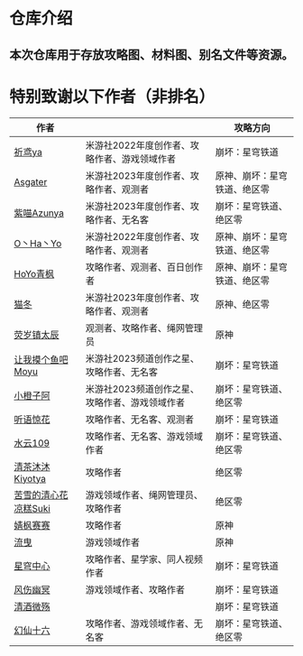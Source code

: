 # 仓库介绍

## 本次仓库用于存放攻略图、材料图、别名文件等资源。

# 特别致谢以下作者（非排名）

| 作者 |   | 攻略方向  |
| ------ | ----- | ----- |
| [祈鸢ya](https://www.miyoushe.com/ys/accountCenter/postList?id=137101761) |  米游社2022年度创作者、攻略作者、游戏领域作者 | 崩坏：星穹铁道  |
| [Asgater](https://www.miyoushe.com/ys/accountCenter/postList?id=79695828) | 米游社2023年度创作者、攻略作者、观测者 | 原神、崩坏：星穹铁道、绝区零  |
| [紫喵Azunya](https://www.miyoushe.com/ys/accountCenter/postList?id=75596302) | 米游社2023年度创作者、攻略作者、无名客 | 崩坏：星穹铁道、绝区零  |
| [O丶Ha丶Yo](https://www.miyoushe.com/ys/accountCenter/postList?id=255079205) | 米游社2022年度创作者、攻略作者、观测者 |原神、崩坏：星穹铁道、绝区零   |
| [HoYo青枫](https://www.miyoushe.com/ys/accountCenter/postList?id=285802042) | 攻略作者、观测者、百日创作者 | 原神、崩坏：星穹铁道、绝区零  |
| [猫冬](https://www.miyoushe.com/ys/accountCenter/postList?id=74019947) | 米游社2023年度创作者、攻略作者、观测者 | 原神、绝区零  |
| [荧岁镇太辰](https://www.miyoushe.com/ys/accountCenter/postList?id=176897769) | 观测者、攻略作者、绳网管理员 | 原神  |
| [让我摸个鱼吧Moyu](https://www.miyoushe.com/ys/accountCenter/postList?id=352759746) | 米游社2023频道创作之星、攻略作者、无名客 | 崩坏：星穹铁道  |
| [小橙子阿](https://www.miyoushe.com/ys/accountCenter/postList?id=73603011) | 米游社2023频道创作之星、攻略作者、游戏领域作者 | 崩坏：星穹铁道、绝区零  |
| [听语惊花](https://www.miyoushe.com/ys/accountCenter/postList?id=289918413) | 攻略作者、无名客、观测者 | 崩坏：星穹铁道  |
| [水云109](https://www.miyoushe.com/ys/accountCenter/postList?id=367516107) | 攻略作者、无名客、游戏领域作者 | 崩坏：星穹铁道、绝区零  |
| [清茶沐沐Kiyotya](https://www.miyoushe.com/ys/accountCenter/postList?id=327957755) | 攻略作者 | 绝区零  |
| [苦雪的清心花凉糕Suki](https://www.miyoushe.com/ys/accountCenter/postList?id=294465423) | 游戏领域作者、绳网管理员、攻略作者 | 绝区零  |
| [婧枫赛赛](https://www.miyoushe.com/ys/accountCenter/postList?id=291807198) | 攻略作者 | 原神   |
| [流曳](https://www.miyoushe.com/ys/accountCenter/postList?id=5599856) | 游戏领域作者 | 原神  |
| [星穹中心](https://www.miyoushe.com/ys/accountCenter/postList?id=368830308) | 攻略作者、星学家、同人视频作者 | 崩坏：星穹铁道  |
| [风伤幽冥](https://www.miyoushe.com/ys/accountCenter/postList?id=164862578) | 游戏领域作者、攻略作者 | 崩坏：星穹铁道  |
| [清酒微殇](https://www.miyoushe.com/ys/accountCenter/postList?id=380119074) |  | 崩坏：星穹铁道  |
| [幻仙十六](https://www.miyoushe.com/ys/accountCenter/postList?id=4852126) | 攻略作者、游戏领域作者、无名客 | 崩坏：星穹铁道、绝区零  |
